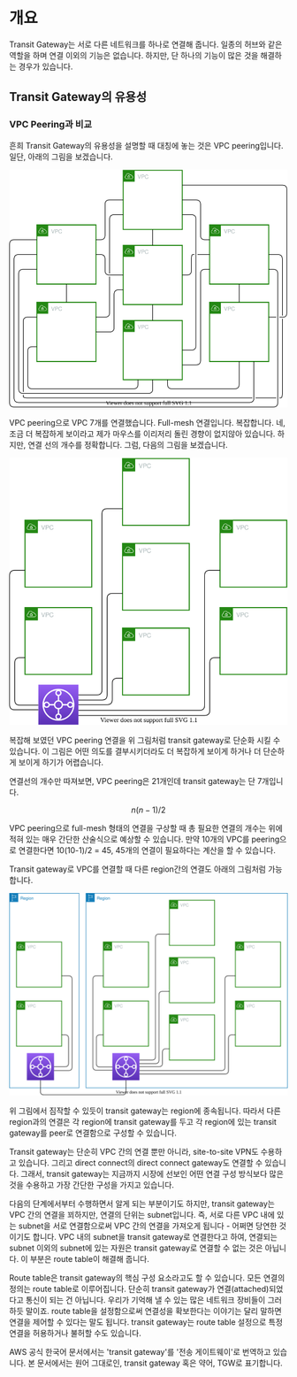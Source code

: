 # 개요

Transit Gateway는 서로 다른 네트워크를 하나로 연결해 줍니다.
일종의 허브와 같은 역할을 하며 연결 이외의 기능은 없습니다. 하지만,
단 하나의 기능이 많은 것을 해결하는 경우가 있습니다.

## Transit Gateway의 유용성

### VPC Peering과 비교

흔희 Transit Gateway의 유용성을 설명할 때 대칭에 놓는 것은 VPC peering입니다.
일단, 아래의 그림을 보겠습니다.

![VPC peering connections](../../images/networking/transit-gateway/overview-peering.svg)

VPC peering으로 VPC 7개를 연결했습니다. Full-mesh 연결입니다. 복잡합니다.
네, 조금 더 복잡하게 보이라고 제가 마우스를 이리저리 돌린 경향이 없지않아 있습니다.
하지만, 연결 선의 개수를 정확합니다. 그럼, 다음의 그림을 보겠습니다.

![Transit Gateway connections](../../images/networking/transit-gateway/overview-tgw.svg)

복잡해 보였던 VPC peering 연결을 위 그림처럼 transit gateway로 단순화 시킬 수 있습니다.
이 그림은 어떤 의도를 결부시키더라도 더 복잡하게 보이게 하거나 더 단순하게 보이게 하기가 어렵습니다.

연결선의 개수만 따져보면, VPC peering은 21개인데 transit gateway는 단 7개입니다.

```math
n(n-1)/2
```

VPC peering으로 full-mesh 형태의 연결을 구상할 때 총 필요한 연결의 개수는 위에 적혀 있는
매우 간단한 산술식으로 예상할 수 있습니다. 만약 10개의 VPC를 peering으로 연결한다면
10(10-1)/2 = 45,
45개의 연결이 필요하다는 계산을 할 수 있습니다.

Transit gateway로 VPC를 연결할 때 다른 region간의 연결도 아래의 그림처럼 가능합니다.

![Transit Gateway connections](../../images/networking/transit-gateway/overview-tgw-inter-region.svg)

위 그림에서 짐작할 수 있듯이 transit gateway는 region에 종속됩니다.
따라서 다른 region과의 연결은 각 region에 transit gateway를 두고
각 region에 있는 transit gateway를 peer로 연결함으로 구성할 수 있습니다.

Transit gateway는 단순히 VPC 간의 연결 뿐만 아니라,
site-to-site VPN도 수용하고 있습니다.
그리고 direct connect의 direct connect gateway도 연결할 수 있습니다.
그래서, transit gateway는 지금까지 시장에 선보인 어떤 연결 구성 방식보다
많은 것을 수용하고 가장 간단한 구성을 가지고 있습니다.

다음의 단계에서부터 수행하면서 알게 되는 부분이기도 하지만,
transit gateway는 VPC 간의 연결을 꾀하지만, 연결의 단위는 subnet입니다.
즉, 서로 다른 VPC 내에 있는 subnet을 서로 연결함으로써
VPC 간의 연결을 가져오게 됩니다 - 어쩌면 당연한 것이기도 합니다.
VPC 내의 subnet을 transit gateway로 연결한다고 하여, 연결되는 subnet
이외의 subnet에 있는 자원은 transit gateway로 연결할 수 없는 것은 아닙니다.
이 부분은 route table이 해결해 줍니다.

Route table은 transit gateway의 핵심 구성 요소라고도 할 수 있습니다.
모든 연결의 정의는 route table로 이루어집니다. 단순히 transit gateway가
연결(attached)되었다고 통신이 되는 건 아닙니다. 우리가 기억해 낼 수 있는
많은 네트워크 장비들이 그러하듯 말이죠. route table을 설정함으로써 연결성을 확보한다는
이야기는 달리 말하면 연결을 제어할 수 있다는 말도 됩니다. transit gateway는
route table 설정으로 특정 연결을 허용하거나 불허할 수도 있습니다.

AWS 공식 한국어 문서에서는 'transit gateway'를 '전송 게이트웨이'로 번역하고 있습니다.
본 문서에서는 원어 그대로인, transit gateway 혹은 약어, TGW로 표기합니다.
